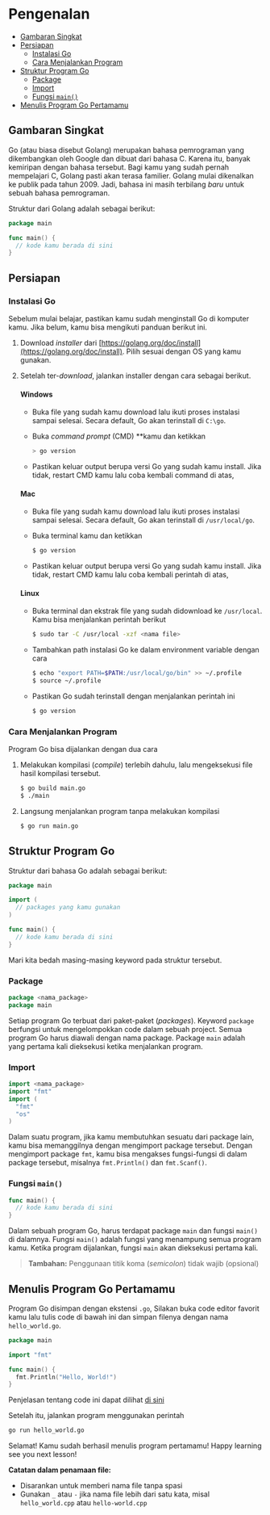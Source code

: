 # Pengenalan

- [Gambaran Singkat](#gambaran-singkat)
- [Persiapan](#persiapan)
  - [Instalasi Go](#instalasi-go)
  - [Cara Menjalankan Program](#cara-menjalankan-program)
- [Struktur Program Go](#struktur-program-go)
  - [Package](#package)
  - [Import](#import)
  - [Fungsi `main()`](#fungsi-main)
- [Menulis Program Go Pertamamu](#menulis-program-go-pertamamu)

## Gambaran Singkat

Go (atau biasa disebut Golang) merupakan bahasa pemrograman yang dikembangkan oleh Google dan dibuat dari bahasa C. Karena itu, banyak kemiripan dengan bahasa tersebut. Bagi kamu yang sudah pernah mempelajari C, Golang pasti akan terasa familier. Golang mulai dikenalkan ke publik pada tahun 2009. Jadi, bahasa ini masih terbilang *baru* untuk sebuah bahasa pemrograman.

Struktur dari Golang adalah sebagai berikut:

```go
package main

func main() {
  // kode kamu berada di sini
}
```

## Persiapan

### Instalasi Go

Sebelum mulai belajar, pastikan kamu sudah menginstall Go di komputer kamu. Jika belum, kamu bisa mengikuti panduan berikut ini.

1. Download *installer* dari [https://golang.org/doc/install](https://golang.org/doc/install). Pilih sesuai dengan OS yang kamu gunakan.

1. Setelah ter-*download*, jalankan installer dengan cara sebagai berikut.

   #### Windows

   - Buka file yang sudah kamu download lalu ikuti proses instalasi sampai selesai. Secara default, Go akan terinstall di `C:\go`.

   - Buka *command prompt* (CMD) \*\*kamu dan ketikkan

     ```powershell
     > go version
     ```

   - Pastikan keluar output berupa versi Go yang sudah kamu install. Jika tidak, restart CMD kamu lalu coba kembali command di atas,

   #### Mac

   - Buka file yang sudah kamu download lalu ikuti proses instalasi sampai selesai. Secara default, Go akan terinstall di `/usr/local/go`.

   - Buka terminal kamu dan ketikkan

     ```bash
     $ go version
     ```

   - Pastikan keluar output berupa versi Go yang sudah kamu install. Jika tidak, restart CMD kamu lalu coba kembali perintah di atas,

   #### Linux

   - Buka terminal dan ekstrak file yang sudah didownload ke `/usr/local`. Kamu bisa menjalankan perintah berikut

     ```bash
     $ sudo tar -C /usr/local -xzf <nama file>
     ```

   - Tambahkan path instalasi Go ke dalam environment variable dengan cara

     ```bash
     $ echo "export PATH=$PATH:/usr/local/go/bin" >> ~/.profile
     $ source ~/.profile
     ```

   - Pastikan Go sudah terinstall dengan menjalankan perintah ini

     ```bash
     $ go version
     ```

### Cara Menjalankan Program

Program Go bisa dijalankan dengan dua cara

1. Melakukan kompilasi (*compile*) terlebih dahulu, lalu mengeksekusi file hasil kompilasi tersebut.

   ```bash
   $ go build main.go
   $ ./main
   ```

1. Langsung menjalankan program tanpa melakukan kompilasi

   ```bash
   $ go run main.go
   ```

## Struktur Program Go

Struktur dari bahasa Go adalah sebagai berikut:

```go
package main

import (
  // packages yang kamu gunakan
)

func main() {
  // kode kamu berada di sini
}

```

Mari kita bedah masing-masing keyword pada struktur tersebut.

### Package

```go
package <nama_package>
package main
```

Setiap program Go terbuat dari paket-paket (*packages*). Keyword `package` berfungsi untuk mengelompokkan code dalam sebuah project. Semua program Go harus diawali dengan nama package. Package `main` adalah yang pertama kali dieksekusi ketika menjalankan program.

### Import

```go
import <nama_package>
import "fmt"
import (
  "fmt"
  "os"
)
```

Dalam suatu program, jika kamu membutuhkan sesuatu dari package lain, kamu bisa memanggilnya dengan mengimport package tersebut. Dengan mengimport package `fmt`, kamu bisa mengakses fungsi-fungsi di dalam package tersebut, misalnya `fmt.Println()` dan `fmt.Scanf()`.

### Fungsi `main()`

```go
func main() {
  // kode kamu berada di sini
}
```

Dalam sebuah program Go, harus terdapat package `main` dan fungsi `main()` di dalamnya. Fungsi `main()` adalah fungsi yang menampung semua program kamu. Ketika program dijalankan, fungsi `main` akan dieksekusi pertama kali.

> **Tambahan:** Penggunaan titik koma (*semicolon*) tidak wajib (opsional)

## Menulis Program Go Pertamamu

Program Go disimpan dengan ekstensi `.go`, Silakan buka code editor favorit kamu lalu tulis code di bawah ini dan simpan filenya dengan nama `hello_world.go`.

```go
package main

import "fmt"

func main() {
  fmt.Println("Hello, World!")
}
```

Penjelasan tentang code ini dapat dilihat [di sini](hello_world.go)

Setelah itu, jalankan program menggunakan perintah

```bash
go run hello_world.go
```

Selamat! Kamu sudah berhasil menulis program pertamamu! Happy learning see you next lesson!

**Catatan dalam penamaan file:**

- Disarankan untuk memberi nama file tanpa spasi
- Gunakan `_` atau `-` jika nama file lebih dari satu kata, misal `hello_world.cpp` atau `hello-world.cpp`
